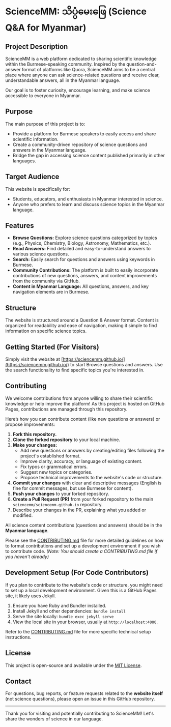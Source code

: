 # ScienceMM: သိပ္ပံမေးဖြေ (Science Q&A for Myanmar)

## Project Description

ScienceMM is a web platform dedicated to sharing scientific knowledge within the Burmese-speaking community. Inspired by the question-and-answer format of platforms like Quora, ScienceMM aims to be a central place where anyone can ask science-related questions and receive clear, understandable answers, all in the Myanmar language.

Our goal is to foster curiosity, encourage learning, and make science accessible to everyone in Myanmar.

## Purpose

The main purpose of this project is to:
* Provide a platform for Burmese speakers to easily access and share scientific information.
* Create a community-driven repository of science questions and answers in the Myanmar language.
* Bridge the gap in accessing science content published primarily in other languages.

## Target Audience

This website is specifically for:
* Students, educators, and enthusiasts in Myanmar interested in science.
* Anyone who prefers to learn and discuss science topics in the Myanmar language.

## Features

* **Browse Questions:** Explore science questions categorized by topics (e.g., Physics, Chemistry, Biology, Astronomy, Mathematics, etc.).
* **Read Answers:** Find detailed and easy-to-understand answers to various science questions.
* **Search:** Easily search for questions and answers using keywords in Burmese.
* **Community Contributions:** The platform is built to easily incorporate contributions of new questions, answers, and content improvements from the community via GitHub.
* **Content in Myanmar Language:** All questions, answers, and key navigation elements are in Burmese.

## Structure

The website is structured around a Question & Answer format. Content is organized for readability and ease of navigation, making it simple to find information on specific science topics.

## Getting Started (For Visitors)

Simply visit the website at [https://sciencemm.github.io/](https://sciencemm.github.io/) to start Browse questions and answers. Use the search functionality to find specific topics you're interested in.

## Contributing

We welcome contributions from anyone willing to share their scientific knowledge or help improve the platform! As this project is hosted on GitHub Pages, contributions are managed through this repository.

Here’s how you can contribute content (like new questions or answers) or propose improvements:

1.  **Fork this repository.**
2.  **Clone the forked repository** to your local machine.
3.  **Make your changes:**
    * Add new questions or answers by creating/editing files following the project's established format.
    * Improve clarity, accuracy, or language of existing content.
    * Fix typos or grammatical errors.
    * Suggest new topics or categories.
    * Propose technical improvements to the website's code or structure.
4.  **Commit your changes** with clear and descriptive messages (English is fine for commit messages, but use Burmese for content).
5.  **Push your changes** to your forked repository.
6.  **Create a Pull Request (PR)** from your forked repository to the main `sciencemm/sciencemm.github.io` repository.
7.  Describe your changes in the PR, explaining what you added or modified.

All science content contributions (questions and answers) should be in the **Myanmar language**.

Please see the [CONTRIBUTING.md](CONTRIBUTING.md) file for more detailed guidelines on how to format contributions and set up a development environment if you wish to contribute code. *(Note: You should create a CONTRIBUTING.md file if you haven't already)*

## Development Setup (For Code Contributors)

If you plan to contribute to the website's code or structure, you might need to set up a local development environment. Given this is a GitHub Pages site, it likely uses Jekyll.

1.  Ensure you have Ruby and Bundler installed.
2.  Install Jekyll and other dependencies: `bundle install`
3.  Serve the site locally: `bundle exec jekyll serve`
4.  View the local site in your browser, usually at `http://localhost:4000`.

Refer to the [CONTRIBUTING.md](CONTRIBUTING.md) file for more specific technical setup instructions.

## License

This project is open-source and available under the [MIT License](LICENSE).

## Contact

For questions, bug reports, or feature requests related to the **website itself** (not science questions), please open an issue in this GitHub repository.

---

Thank you for visiting and potentially contributing to ScienceMM! Let's share the wonders of science in our language.
